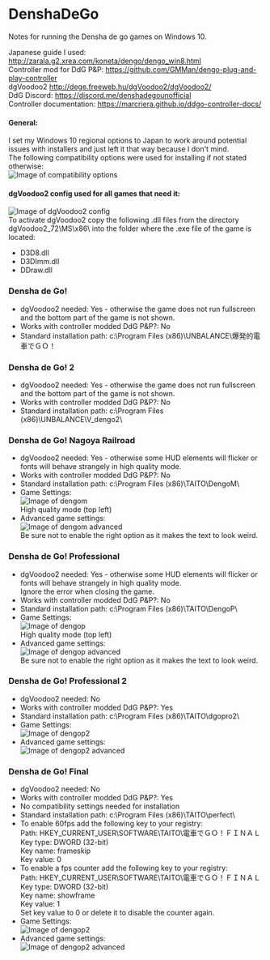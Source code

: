 # DenshaDeGo
Notes for running the Densha de go games on Windows 10.  

Japanese guide I used: http://zarala.g2.xrea.com/koneta/dengo/dengo_win8.html  
Controller mod for DdG P&P: https://github.com/GMMan/dengo-plug-and-play-controller  
dgVoodoo2 http://dege.freeweb.hu/dgVoodoo2/dgVoodoo2/  
DdG Discord: https://discord.me/denshadegounofficial  
Controller documentation: https://marcriera.github.io/ddgo-controller-docs/  
#### General:  
I set my Windows 10 regional options to Japan to work around potential issues with installers and just left it that way because I don't mind.  
The following compatibility options were used for installing if not stated otherwise:  
![Image of compatibility options](Pictures/w10_compatibility.PNG)  

#### dgVoodoo2 config used for all games that need it:
![Image of dgVoodoo2 config](Pictures/dgvoodo2.PNG)  
To activate dgVoodoo2 copy the following .dll files from the directory dgVoodoo2_72\MS\x86\ into the folder where the .exe file of the game is located:  
* D3D8.dll
* D3DImm.dll
* DDraw.dll

###  __Densha de Go!__
* dgVoodoo2 needed: Yes - otherwise the game does not run fullscreen and the bottom part of the game is not shown.
* Works with controller modded DdG P&P?: No
* Standard installation path: c:\Program Files (x86)\UNBALANCE\爆発的電車でＧＯ！


###  __Densha de Go! 2__
* dgVoodoo2 needed: Yes - otherwise the game does not run fullscreen and the bottom part of the game is not shown.
* Works with controller modded DdG P&P?: No
* Standard installation path: c:\Program Files (x86)\UNBALANCE\V_dengo2\


### __Densha de Go! Nagoya Railroad__
* dgVoodoo2 needed: Yes - otherwise some HUD elements will flicker or fonts will behave strangely in high quality mode.  
* Works with controller modded DdG P&P?: No
* Standard installation path: c:\Program Files (x86)\TAITO\DengoM\
* Game Settings:  
![Image of dengom](Pictures/dengom_settings.PNG)  
High quality mode (top left) 
* Advanced game settings:  
![Image of dengom advanced](Pictures/dengom_adv_settings.PNG)  
Be sure not to enable the right option as it makes the text to look weird.  


### __Densha de Go! Professional__
* dgVoodoo2 needed: Yes - otherwise some HUD elements will flicker or fonts will behave strangely in high quality mode.  
Ignore the error when closing the game.
* Works with controller modded DdG P&P?: No
* Standard installation path: c:\Program Files (x86)\TAITO\DengoP\
* Game Settings:  
![Image of dengop](Pictures/dengop_settings.PNG)   
High quality mode (top left)  
* Advanced game settings:  
![Image of dengop advanced](Pictures/dengop_adv_settings.PNG)  
Be sure not to enable the right option as it makes the text to look weird.  


### __Densha de Go! Professional 2__
* dgVoodoo2 needed: No
* Works with controller modded DdG P&P?: Yes
* Standard installation path: c:\Program Files (x86)\TAITO\dgopro2\
* Game Settings:  
![Image of dengop2](Pictures/dengop2_settings.PNG)  
* Advanced game settings:  
![Image of dengop2 advanced](Pictures/dengop2_adv_settings.PNG)  


### __Densha de Go! Final__
* dgVoodoo2 needed: No
* Works with controller modded DdG P&P?: Yes
* No compatibility settings needed for installation
* Standard installation path: c:\Program Files (x86)\TAITO\perfect\
* To enable 60fps add the following key to your registry:  
Path: HKEY_CURRENT_USER\SOFTWARE\TAITO\電車でＧＯ！ＦＩＮＡＬ  
Key type: DWORD (32-bit)  
Key name: frameskip  
Key value: 0  
* To enable a fps counter add the following key to your registry:  
Path: HKEY_CURRENT_USER\SOFTWARE\TAITO\電車でＧＯ！ＦＩＮＡＬ  
Key type: DWORD (32-bit)  
Key name: showframe  
Key value: 1  
Set key value to 0 or delete it to disable the counter again.  
* Game Settings:  
![Image of dengop2](Pictures/dengofinal_settings.PNG)  
* Advanced game settings:  
![Image of dengop2 advanced](Pictures/dengofinal_adv_settings.PNG)  
